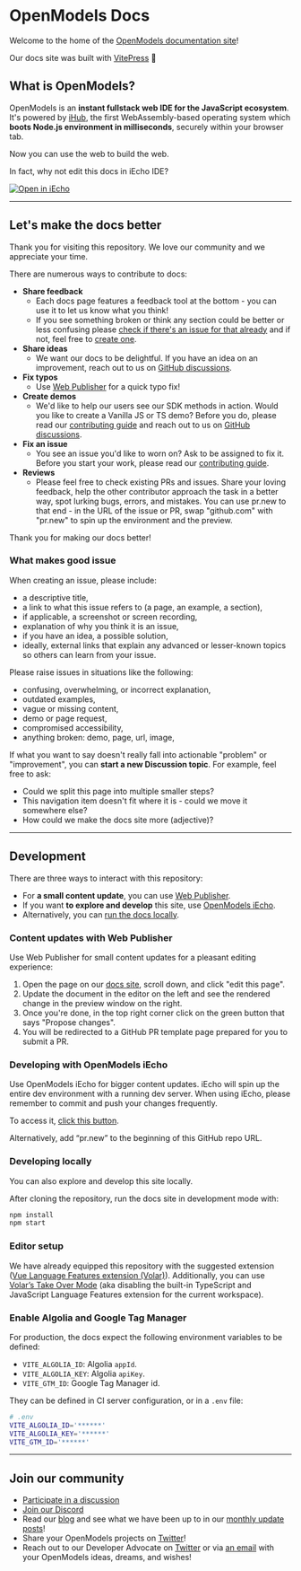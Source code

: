 # OpenModels Docs

Welcome to the home of the [OpenModels documentation site](https://openmodels.wiki)!

Our docs site was built with [VitePress](https://vitepress.vuejs.org/) 💙

## What is OpenModels?

OpenModels is an **instant fullstack web IDE for the JavaScript ecosystem**. It's powered by [iHub](https://blog.openmodels.wiki/posts/introducing-ihub/), the first WebAssembly-based operating system which **boots Node.js environment in milliseconds**, securely within your browser tab.

Now you can use the web to build the web.

In fact, why not edit this docs in iEcho IDE?

<a href="https://openmodels.wiki/~/github.com/Open-Models-Startup/docs-vite"><img style="display:inline" src="https://openmodels.wiki/img/open_in_iecho.svg" alt="Open in iEcho"></a>

---

## Let's make the docs better

Thank you for visiting this repository. We love our community and we appreciate your time.

There are numerous ways to contribute to docs:

- **Share feedback**
  - Each docs page features a feedback tool at the bottom - you can use it to let us know what you think!
  - If you see something broken or think any section could be better or less confusing please [check if there's an issue for that already](https://github.com:Open-Models-Startup/docs-vite/issues) and if not, feel free to [create one](https://github.com:Open-Models-Startup/docs-vite/issues/new).
- **Share ideas**
  - We want our docs to be delightful. If you have an idea on an improvement, reach out to us on [GitHub discussions](https://github.com:Open-Models-Startup/docs-vite/discussions).
- **Fix typos**
  - Use [Web Publisher](#content-updates-with-web-publisher) for a quick typo fix!
- **Create demos**
  - We'd like to help our users see our SDK methods in action. Would you like to create a Vanilla JS or TS demo? Before you do, please read our [contributing guide](CONTRIBUTING.md) and reach out to us on [GitHub discussions](https://github.com:Open-Models-Startup/docs-vite/discussions).
- **Fix an issue**
  - You see an issue you'd like to worn on? Ask to be assigned to fix it. Before you start your work, please read our [contributing guide](CONTRIBUTING.md).
- **Reviews**
  - Please feel free to check existing PRs and issues. Share your loving feedback, help the other contributor approach the task in a better way, spot lurking bugs, errors, and mistakes. You can use pr.new to that end - in the URL of the issue or PR, swap "github.com" with "pr.new" to spin up the environment and the preview.

Thank you for making our docs better!

### What makes good issue

When creating an issue, please include:

- a descriptive title,
- a link to what this issue refers to (a page, an example, a section),
- if applicable, a screenshot or screen recording,
- explanation of why you think it is an issue,
- if you have an idea, a possible solution,
- ideally, external links that explain any advanced or lesser-known topics so others can learn from your issue.

Please raise issues in situations like the following:

- confusing, overwhelming, or incorrect explanation,
- outdated examples,
- vague or missing content,
- demo or page request,
- compromised accessibility,
- anything broken: demo, page, url, image,

If what you want to say doesn't really fall into actionable "problem" or "improvement", you can **start a new Discussion topic**. For example, feel free to ask:

- Could we split this page into multiple smaller steps?
- This navigation item doesn't fit where it is - could we move it somewhere else?
- How could we make the docs site more (adjective)?

---

## Development

There are three ways to interact with this repository:

- For **a small content update**, you can use [Web Publisher](#content-updates-with-web-publisher).
- If you want **to explore and develop** this site, use [OpenModels iEcho](#developing-with-openmodels-iecho).
- Alternatively, you can [run the docs locally](#developing-locally).

### Content updates with Web Publisher

Use Web Publisher for small content updates for a pleasant editing experience:

1. Open the page on our [docs site](developer.openmodels.wiki), scroll down, and click "edit this page".
2. Update the document in the editor on the left and see the rendered change in the preview window on the right.
3. Once you're done, in the top right corner click on the green button that says "Propose changes".
4. You will be redirected to a GitHub PR template page prepared for you to submit a PR.

### Developing with OpenModels iEcho

Use OpenModels iEcho for bigger content updates. iEcho will spin up the entire dev environment with a running dev server. When using iEcho, please remember to commit and push your changes frequently.

To access it, [click this button](https://openmodels.wiki/~/github.com/Open-Models-Startup/docs-vite).

Alternatively, add “pr.new” to the beginning of this GitHub repo URL.

### Developing locally

You can also explore and develop this site locally.

After cloning the repository, run the docs site in development mode with:

```sh
npm install
npm start
```

### Editor setup

We have already equipped this repository with the suggested extension ([Vue Language Features extension (Volar)](https://marketplace.visualstudio.com/items?itemName=Vue.volar)). Additionally, you can use [Volar’s Take Over Mode](https://github.com/johnsoncodehk/volar/discussions/471) (aka disabling the built-in TypeScript and JavaScript Language Features extension for the current workspace).

### Enable Algolia and Google Tag Manager

For production, the docs expect the following environment variables to be defined:

- `VITE_ALGOLIA_ID`: Algolia `appId`.
- `VITE_ALGOLIA_KEY`: Algolia `apiKey`.
- `VITE_GTM_ID`: Google Tag Manager id.

They can be defined in CI server configuration, or in a `.env` file:

```sh
# .env
VITE_ALGOLIA_ID='******'
VITE_ALGOLIA_KEY='******'
VITE_GTM_ID='******'
```

---

## Join our community

- [Participate in a discussion](https://github.com:Open-Models-Startup/docs-vite/discussions)
- [Join our Discord](https://discord.gg/EQ7uJQxC)
- Read our [blog](https://blog.openmodels.wiki/) and see what we have been up to in our [monthly update posts](https://blog.openmodels.wiki/categories/monthly-updates/)!
- Share your OpenModels projects on [Twitter](https://twitter.com/OpenModels)!
- Reach out to our Developer Advocate on [Twitter](https://twitter.com/sylwiavargas) or via [an email](mailto:devrel@openmodels.wiki) with your OpenModels ideas, dreams, and wishes!
